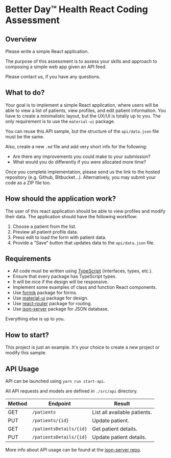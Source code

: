 # Better Day™ Health React Coding Assessment

## Overview

Please write a simple React application.

The purpose of this assessment is to assess your skills and approach to composing a simple web app given an API feed.

Please contact us, if you have any questions.

## What to do?

Your goal is to implement a simple React application, where users will be able to view a list of patients, view profiles, and edit patient information.
You have to create a minimalistic layout, but the UX/UI is totally up to you. The only requirement is to use the `material-ui` package.

You can reuse this API sample, but the structure of the `api/data.json` file must be the same.

Also, create a new `.md` file and add very short info for the following:

- Are there any improvements you could make to your submission?
- What would you do differently if you were allocated more time?

Once you complete implementation, please send us the link to the hosted repository (e.g. Github, Bitbucket...). Alternatively, you may submit your code as a ZIP file too.

## How should the application work?

The user of this react application should be able to view profiles and modify their data.
The application should have the following workflow:

1. Choose a patient from the list.
2. Preview all patient profile data.
3. Press edit to load the form with patient data.
4. Provide a "Save" button that updates data to the `api/data.json` file.

## Requirements

- All code must be written using [TypeScript](http://typescriptlang.org/) (interfaces, types, etc.).
- Ensure that every package has TypeScript types.
- It will be nice if the design will be responsive.
- Implement some examples of class and function React components.
- Use [formik](https://formik.org/) package for forms.
- Use [material-ui](https://material-ui.com/) package for design.
- Use [react-router](https://reactrouter.com/web) package for routing.
- Use [json-server](https://github.com/typicode/json-server) package for JSON database.

Everything else is up to you.

## How to start?

This project is just an example. It's your choice to create a new project or modify this sample.

## API Usage

API can be launched using `yarn run start-api`.

All API requests and models are defined in `./src/api` directory.

| Method | Endpoint                | Result                       |
| ------ | ----------------------- | ---------------------------- |
| GET    | `/patients`             | List all available patients. |
| PUT    | `/patients/{id}`        | Update patient.              |
| GET    | `/patientsDetails/{id}` | Get patient details.         |
| PUT    | `/patientsDetails/{id}` | Update patient details.      |

More info about API usage can be found at the [json-server repo](https://github.com/typicode/json-server).
